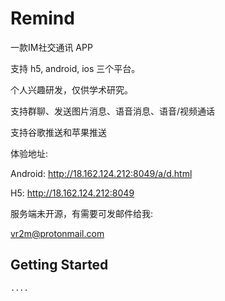 # Remind

一款IM社交通讯 APP

支持 h5, android, ios 三个平台。

个人兴趣研发，仅供学术研究。

支持群聊、发送图片消息、语音消息、语音/视频通话

支持谷歌推送和苹果推送

体验地址:

Android: http://18.162.124.212:8049/a/d.html

H5: http://18.162.124.212:8049

服务端未开源，有需要可发邮件给我:

vr2m@protonmail.com


## Getting Started

```
....
```